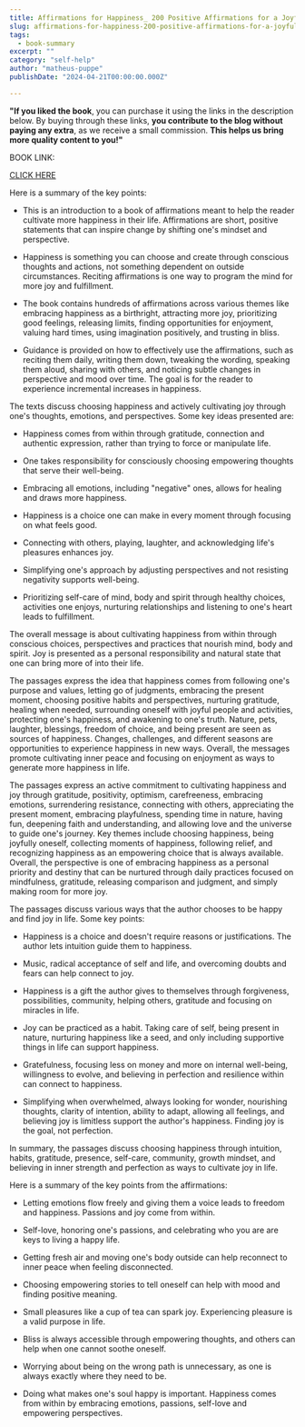 ```yaml
---
title: Affirmations for Happiness_ 200 Positive Affirmations for a Joyful Mindset Every Day - Kelsey Aida Roualdes
slug: affirmations-for-happiness-200-positive-affirmations-for-a-joyful-mindset-every-day-kelsey-aida-roualdes
tags: 
  - book-summary
excerpt: ""
category: "self-help"
author: "matheus-puppe"
publishDate: "2024-04-21T00:00:00.000Z"

---
```


**"If you liked the book**, you can purchase it using the links in the description below. By buying through these links, **you contribute to the blog without paying any extra**, as we receive a small commission. **This helps us bring more quality content to you!"**


BOOK LINK:

[CLICK HERE](https://www.amazon.com/gp/search?ie=UTF8&tag=matheuspupp0a-20&linkCode=ur2&linkId=4410b525877ab397377c2b5e60711c1a&camp=1789&creative=9325&index=books&keywords=affirmations-for-happiness-200-positive-affirmations-for-a-joyful-mindset-every-day-kelsey-aida-roualdes)



 Here is a summary of the key points:

- This is an introduction to a book of affirmations meant to help the reader cultivate more happiness in their life. Affirmations are short, positive statements that can inspire change by shifting one's mindset and perspective. 

- Happiness is something you can choose and create through conscious thoughts and actions, not something dependent on outside circumstances. Reciting affirmations is one way to program the mind for more joy and fulfillment. 

- The book contains hundreds of affirmations across various themes like embracing happiness as a birthright, attracting more joy, prioritizing good feelings, releasing limits, finding opportunities for enjoyment, valuing hard times, using imagination positively, and trusting in bliss.

- Guidance is provided on how to effectively use the affirmations, such as reciting them daily, writing them down, tweaking the wording, speaking them aloud, sharing with others, and noticing subtle changes in perspective and mood over time. The goal is for the reader to experience incremental increases in happiness.

 

The texts discuss choosing happiness and actively cultivating joy through one's thoughts, emotions, and perspectives. Some key ideas presented are:

- Happiness comes from within through gratitude, connection and authentic expression, rather than trying to force or manipulate life. 

- One takes responsibility for consciously choosing empowering thoughts that serve their well-being.

- Embracing all emotions, including "negative" ones, allows for healing and draws more happiness. 

- Happiness is a choice one can make in every moment through focusing on what feels good. 

- Connecting with others, playing, laughter, and acknowledging life's pleasures enhances joy. 

- Simplifying one's approach by adjusting perspectives and not resisting negativity supports well-being. 

- Prioritizing self-care of mind, body and spirit through healthy choices, activities one enjoys, nurturing relationships and listening to one's heart leads to fulfillment.

The overall message is about cultivating happiness from within through conscious choices, perspectives and practices that nourish mind, body and spirit. Joy is presented as a personal responsibility and natural state that one can bring more of into their life.

 

The passages express the idea that happiness comes from following one's purpose and values, letting go of judgments, embracing the present moment, choosing positive habits and perspectives, nurturing gratitude, healing when needed, surrounding oneself with joyful people and activities, protecting one's happiness, and awakening to one's truth. Nature, pets, laughter, blessings, freedom of choice, and being present are seen as sources of happiness. Changes, challenges, and different seasons are opportunities to experience happiness in new ways. Overall, the messages promote cultivating inner peace and focusing on enjoyment as ways to generate more happiness in life.

 

The passages express an active commitment to cultivating happiness and joy through gratitude, positivity, optimism, carefreeness, embracing emotions, surrendering resistance, connecting with others, appreciating the present moment, embracing playfulness, spending time in nature, having fun, deepening faith and understanding, and allowing love and the universe to guide one's journey. Key themes include choosing happiness, being joyfully oneself, collecting moments of happiness, following relief, and recognizing happiness as an empowering choice that is always available. Overall, the perspective is one of embracing happiness as a personal priority and destiny that can be nurtured through daily practices focused on mindfulness, gratitude, releasing comparison and judgment, and simply making room for more joy.

 

The passages discuss various ways that the author chooses to be happy and find joy in life. Some key points:

- Happiness is a choice and doesn't require reasons or justifications. The author lets intuition guide them to happiness.

- Music, radical acceptance of self and life, and overcoming doubts and fears can help connect to joy. 

- Happiness is a gift the author gives to themselves through forgiveness, possibilities, community, helping others, gratitude and focusing on miracles in life. 

- Joy can be practiced as a habit. Taking care of self, being present in nature, nurturing happiness like a seed, and only including supportive things in life can support happiness. 

- Gratefulness, focusing less on money and more on internal well-being, willingness to evolve, and believing in perfection and resilience within can connect to happiness. 

- Simplifying when overwhelmed, always looking for wonder, nourishing thoughts, clarity of intention, ability to adapt, allowing all feelings, and believing joy is limitless support the author's happiness. Finding joy is the goal, not perfection.

In summary, the passages discuss choosing happiness through intuition, habits, gratitude, presence, self-care, community, growth mindset, and believing in inner strength and perfection as ways to cultivate joy in life.

 Here is a summary of the key points from the affirmations:

- Letting emotions flow freely and giving them a voice leads to freedom and happiness. Passions and joy come from within. 

- Self-love, honoring one's passions, and celebrating who you are are keys to living a happy life. 

- Getting fresh air and moving one's body outside can help reconnect to inner peace when feeling disconnected. 

- Choosing empowering stories to tell oneself can help with mood and finding positive meaning. 

- Small pleasures like a cup of tea can spark joy. Experiencing pleasure is a valid purpose in life. 

- Bliss is always accessible through empowering thoughts, and others can help when one cannot soothe oneself. 

- Worrying about being on the wrong path is unnecessary, as one is always exactly where they need to be. 

- Doing what makes one's soul happy is important. Happiness comes from within by embracing emotions, passions, self-love and empowering perspectives.